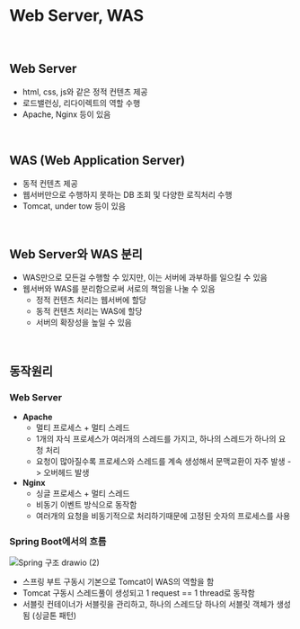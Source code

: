 # Web Server, WAS

<br>

## Web Server

- html, css, js와 같은 정적 컨텐츠 제공
- 로드밸런싱, 리다이렉트의 역할 수행
- Apache, Nginx 등이 있음

<br>

## WAS (Web Application Server)

- 동적 컨텐츠 제공
- 웹서버만으로 수행하지 못하는 DB 조회 및 다양한 로직처리 수행
- Tomcat, under tow 등이 있음

<br>

## Web Server와 WAS 분리

- WAS만으로 모든걸 수행할 수 있지만, 이는 서버에 과부하를 일으킬 수 있음
- 웹서버와 WAS를 분리함으로써 서로의 책임을 나눌 수 있음
    - 정적 컨텐츠 처리는 웹서버에 할당
    - 동적 컨텐츠 처리는 WAS에 할당
    - 서버의 확장성을 높일 수 있음

<br>

## 동작원리

### Web Server

- **Apache**
    - 멀티 프로세스 + 멀티 스레드
    - 1개의 자식 프로세스가 여러개의 스레드를 가지고, 하나의 스레드가 하나의 요청 처리
    - 요청이 많아질수록 프로세스와 스레드를 계속 생성해서 문맥교환이 자주 발생 -> 오버헤드 발생
- **Nginx**
    - 싱글 프로세스 + 멀티 스레드
    - 비동기 이벤트 방식으로 동작함
    - 여러개의 요청을 비동기적으로 처리하기때문에 고정된 숫자의 프로세스를 사용

### Spring Boot에서의 흐름

![Spring 구조 drawio (2)](https://user-images.githubusercontent.com/71180414/151301005-fa5eca06-1d69-4a3a-8ff2-83593ad70428.png)

- 스프링 부트 구동시 기본으로 Tomcat이 WAS의 역할을 함
- Tomcat 구동시 스레드풀이 생성되고 1 request == 1 thread로 동작함
- 서블릿 컨테이너가 서블릿을 관리하고, 하나의 스레드당 하나의 서블릿 객체가 생성됨 (싱글톤 패턴) 

<br>